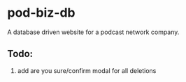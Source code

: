 # pod-biz-db

A database driven website for a podcast network company.

## Todo:
1. add are you sure/confirm modal for all deletions
